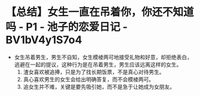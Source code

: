 # 【总结】女生一直在吊着你，你还不知道吗 - P1 - 池子的恋爱日记 - BV1bV4y1S7o4

-   女生吊着男生，男生不自知，女生模棱两可地接受礼物和好意，却拒绝表白，逃避在一起的提议，这种行为是在吊着男生，男生应该远离这样的女生。
    1.  渣女喜欢被追捧，只是为了找长期饭票，不是真心对待男生。
    2.  真心喜欢男生的女生会给出明确答复，而不会模棱两可。
    3.  追女生并不难，关键是要先吸引她，而不是急于让她成为女朋友。